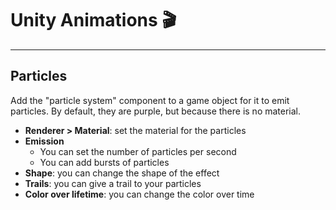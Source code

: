 # Unity Animations 🎬

<hr class="sep-both">

## Particles

<div class="row row-cols-lg-2"><div>

Add the "particle system" component to a game object for it to emit particles. By default, they are purple, but because there is no material.

* **Renderer > Material**: set the material for the particles
* **Emission**
    * You can set the number of particles per second
    * You can add bursts of particles
* **Shape**: you can change the shape of the effect
* **Trails**: you can give a trail to your particles
* **Color over lifetime**: you can change the color over time
</div><div>
</div></div>